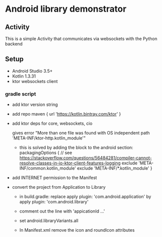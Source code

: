 # Android library demonstrator

## Activity

This is a simple Activity that communicates via websockets with the Python backend

## Setup

- Android Studio 3.5+
- Kotlin 1.3.31
- ktor websockets client

### gradle script

- add ktor version string
- add repo maven { url 'https://kotlin.bintray.com/ktor' }
- add ktor deps for core, websockets, cio
    
    gives error "More than one file was found with OS independent path 'META-INF/ktor-http.kotlin_module'"

    - this is solved by adding the block to the android section:
        packagingOptions {
        // see https://stackoverflow.com/questions/56484281/compiler-cannot-resolve-classes-in-io-ktor-client-features-logging
        exclude 'META-INF/common.kotlin_module'
        exclude 'META-INF/*.kotlin_module'
    }
- add INTERNET permission to the Manifest
- convert the project from Application to Library
    - in build.gradle: replace apply plugin: 'com.android.application' by apply plugin: 'com.android.library'
    - comment out the line with 'appicationId ...'
    - set android.libraryVariants.all

    - In Manifest.xml remove the icon and roundIcon attributes

